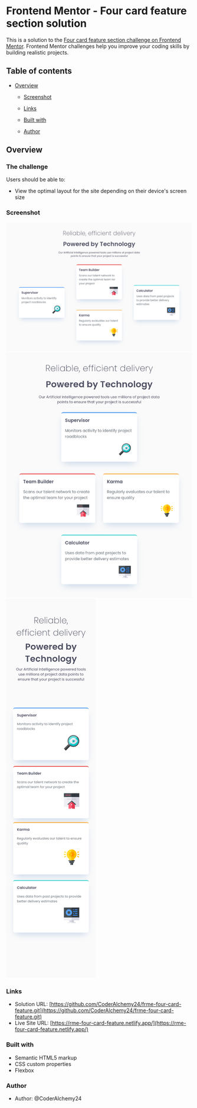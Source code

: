# Frontend Mentor - Four card feature section solution

This is a solution to the [Four card feature section challenge on Frontend Mentor](https://www.frontendmentor.io/challenges/four-card-feature-section-weK1eFYK). Frontend Mentor challenges help you improve your coding skills by building realistic projects. 

## Table of contents

- [Overview](#overview)
  
  - [Screenshot](#screenshot)
  - [Links](#links)

  - [Built with](#built-with)
  
  - [Author](#author)


## Overview

### The challenge

Users should be able to:

- View the optimal layout for the site depending on their device's screen size

### Screenshot

![](./desktop.png)
![](./tablet.png)
![](./mobile.png)


### Links

- Solution URL: [https://github.com/CoderAlchemy24/frme-four-card-feature.git](https://github.com/CoderAlchemy24/frme-four-card-feature.git)
- Live Site URL: [https://rme-four-card-feature.netlify.app/](https://rme-four-card-feature.netlify.app/)



### Built with

- Semantic HTML5 markup
- CSS custom properties
- Flexbox


### Author

- Author: @CoderAlchemy24


